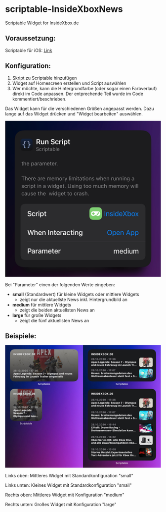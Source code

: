 # scriptable-InsideXboxNews
Scriptable Widget for InsideXbox.de

## Voraussetzung:

Scriptable für iOS: [Link](https://apps.apple.com/de/app/scriptable/id1405459188)

## Konfiguration:

1. Skript zu Scriptable hinzufügen
2. Widget auf Homescreen erstellen und Script auswählen
3. Wer möchte, kann die Hintergrundfarbe (oder sogar einen Farbverlauf) direkt im Code anpassen. Der entprechende Teil wurde im Code kommentiert/beschrieben.

Das Widget kann für die verschiedenen Größen angepasst werden. Dazu lange auf das Widget drücken und "Widget bearbeiten" auswählen.

![](https://github.com/Saudumm/scriptable-InsideXboxNews/blob/main/widget-config.jpeg)

Bei "Parameter" einen der folgenden Werte eingeben:
- **small** (Standardwert) für kleine Widgets oder mittlere Widgets
  - zeigt nur die aktuellste News inkl. Hintergrundbild an
- **medium** für mittlere Widgets
  - zeigt die beiden aktuellsten News an
- **large** für große Widgets
  - zeigt die fünf aktuellsten News an

## Beispiele:
![](https://github.com/Saudumm/scriptable-InsideXboxNews/blob/main/widget-examples.jpeg)

Links oben: Mittleres Widget mit Standardkonfiguration "small"

Links unten: Kleines Widget mit Standardkonfiguration "small"

Rechts oben: Mittleres Widget mit Konfiguration "medium"

Rechts unten: Großes Widget mit Konfiguration "large"
